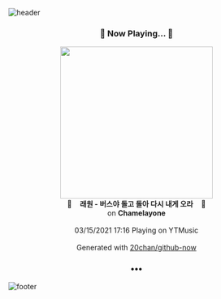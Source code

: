 ![header](https://capsule-render.vercel.app/api?type=wave&height=170&section=header&text=Hi.%20I'm%20SHIFT&fontColor=090707&fontAlignX=45&fontAlignY=65&fontSize=100)

<h3 align="center">🎵 Now Playing... 🎵</h3>
<p align="center">
  <a href="https://music.youtube.com/watch?v=IuaFrq224mk">
    <img width="300" src="https://lh3.googleusercontent.com/hPXKZB6YMSB3H7DeMlUe7B7ErlAkBhTUTFaaCojemT5L5Xj21o5O1-j2-NwehvnzEMqGmo_HoWC5GWoR">
  </a>
  <br>
  🎵&nbsp&nbsp&nbsp <b>래원 - 버스야 돌고 돌아 다시 내게 오라</b> &nbsp&nbsp&nbsp🎵
  <br>
  on <b>Chamelayone</b>
  
  <br />
  <br />
  03/15/2021 17:16 Playing on YTMusic
  <br />
  <br />
  Generated with <a href="https://github.com/20chan/github-now">20chan/github-now</a>
</p>

<h3 align="center">•••</h3>

![footer](https://capsule-render.vercel.app/api?type=wave&height=150&section=footer)
